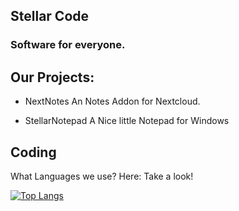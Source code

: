 
## Stellar Code
### Software for everyone.


## Our Projects:
- NextNotes
An Notes Addon for Nextcloud.

- StellarNotepad
A Nice little Notepad for Windows


## Coding
What Languages we use?
Here: Take a look!


[
![Top Langs](https://github-readme-stats.vercel.app/api/top-langs/?username=stellar-code-github&langs_count=16&theme=dark&layout=compact)](https://github.com/anuraghazra/github-readme-stats)

